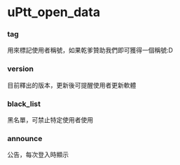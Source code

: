 # uPtt_open_data

### tag
用來標記使用者稱號，如果乾爹贊助我們即可獲得一個稱號:D

### version
目前釋出的版本，更新後可提醒使用者更新軟體

### black_list
黑名單，可禁止特定使用者使用

### announce
公告，每次登入時顯示
